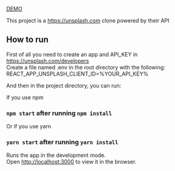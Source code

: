 [DEMO](https://unsplash-react-clone-caiohenriquesilva.netlify.com/)

This project is a https://unsplash.com clone powered by their API

## How to run
First of all you need to create an app and API_KEY in https://unsplash.com/developers<br>
Create a file named .env in the root directory with the following:<br>
REACT_APP_UNSPLASH_CLIENT_ID=%YOUR_API_KEY%

And then in the project directory, you can run:

If you use npm
### `npm start` after running `npm install`

Or if you use yarn
### `yarn start` after running `yarn install`

Runs the app in the development mode.<br>
Open [http://localhost:3000](http://localhost:3000) to view it in the browser.
